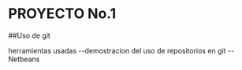 # PROYECTO No.1
##Uso de git


herramientas usadas
--demostracion del uso de repositorios en git
--Netbeans
